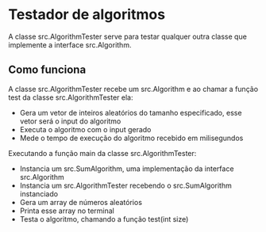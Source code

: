 # Testador de algoritmos

A classe src.AlgorithmTester serve para testar qualquer outra classe que implemente a interface src.Algorithm.

## Como funciona

A classe src.AlgorithmTester recebe um src.Algorithm e ao chamar a função test da classe src.AlgorithmTester ela:
- Gera um vetor de inteiros aleatórios do tamanho especificado, esse vetor será o input do algoritmo
- Executa o algoritmo com o input gerado
- Mede o tempo de execução do algoritmo recebido em milisegundos

Executando a função main da classe src.AlgorithmTester:
- Instancia um src.SumAlgorithm, uma implementação da interface src.Algorithm
- Instancia um src.AlgorithmTester recebendo o src.SumAlgorithm instanciado
- Gera um array de números aleatórios
- Printa esse array no terminal
- Testa o algoritmo, chamando a função test(int size)
